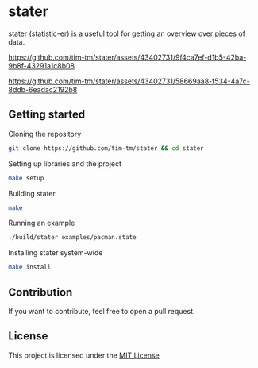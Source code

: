 # stater
stater (statistic-er) is a useful tool for getting an overview over pieces of data.



https://github.com/tim-tm/stater/assets/43402731/9f4ca7ef-d1b5-42ba-9b8f-43291a1c8b08



https://github.com/tim-tm/stater/assets/43402731/58669aa8-f534-4a7c-8ddb-6eadac2192b8


## Getting started

Cloning the repository
```sh
git clone https://github.com/tim-tm/stater && cd stater
```

Setting up libraries and the project
```sh
make setup
```

Building stater
```sh
make
```

Running an example
```sh
./build/stater examples/pacman.state
```

Installing stater system-wide
```sh
make install
```

## Contribution

If you want to contribute, feel free to open a pull request.

## License

This project is licensed under the [MIT License](https://github.com/tim-tm/stater/blob/main/LICENSE)
